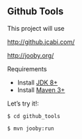 ## Github Tools

This project will use

http://github.jcabi.com/

http://jooby.org/

Requirements

* Install [JDK 8+](http://www.oracle.com/technetwork/java/javase/downloads/index.html)
* Install [Maven 3+](http://maven.apache.org/)

Let’s try it!:

    $ cd github_tools
   
    $ mvn jooby:run 
